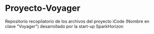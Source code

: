 # Proyecto-Voyager
Repositorio recopilatorio de los archivos del proyecto iCode (Nombre en clave "Voyager") desarrollado por la start-up SparkHorizon
